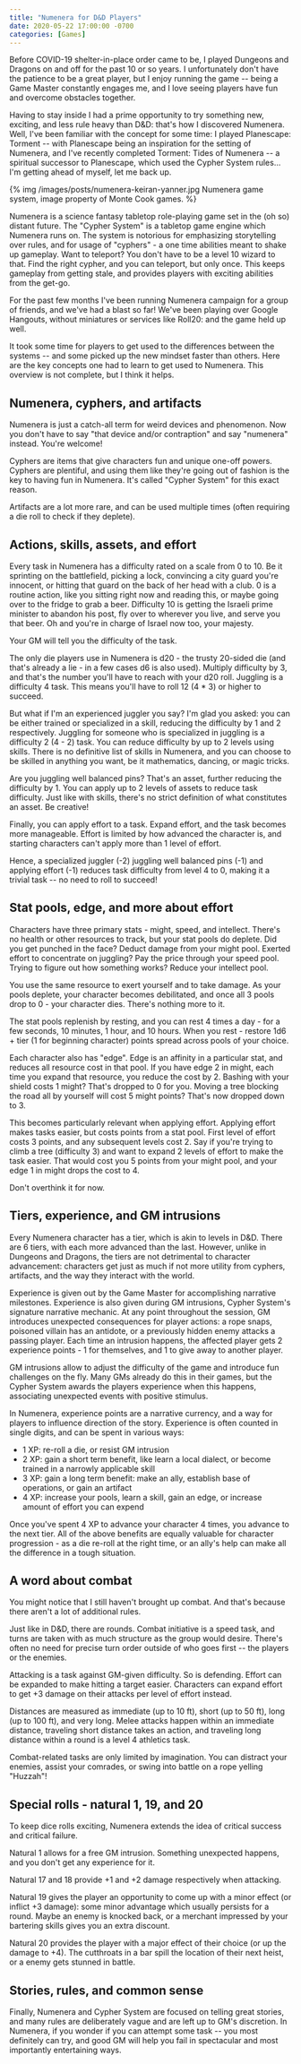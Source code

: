 ```yaml
---
title: "Numenera for D&D Players"
date: 2020-05-22 17:00:00 -0700
categories: [Games]
---
```


Before COVID-19 shelter-in-place order came to be, I played Dungeons and Dragons on and off for the past 10 or so years. I unfortunately don't have the patience to be a great player, but I enjoy running the game -- being a Game Master constantly engages me, and I love seeing players have fun and overcome obstacles together.

Having to stay inside I had a prime opportunity to try something new, exciting, and less rule heavy than D&D: that's how I discovered Numenera. Well, I've been familiar with the concept for some time: I played Planescape: Torment -- with Planescape being an inspiration for the setting of Numenera, and I've recently completed Torment: Tides of Numenera -- a spiritual successor to Planescape, which used the Cypher System rules... I'm getting ahead of myself, let me back up.

{% img /images/posts/numenera-keiran-yanner.jpg Numenera game system, image property of Monte Cook games. %}

Numenera is a science fantasy tabletop role-playing game set in the (oh so) distant future. The "Cypher System" is a tabletop game engine which Numenera runs on. The system is notorious for emphasizing storytelling over rules, and for usage of "cyphers" - a one time abilities meant to shake up gameplay. Want to teleport? You don't have to be a level 10 wizard to that. Find the right cypher, and you can teleport, but only once. This keeps gameplay from getting stale, and provides players with exciting abilities from the get-go.

For the past few months I've been running Numenera campaign for a group of friends, and we've had a blast so far! We've been playing over Google Hangouts, without miniatures or services like Roll20: and the game held up well.

It took some time for players to get used to the differences between the systems -- and some picked up the new mindset faster than others. Here are the key concepts one had to learn to get used to Numenera. This overview is not complete, but I think it helps.

## Numenera, cyphers, and artifacts

Numenera is just a catch-all term for weird devices and phenomenon. Now you don't have to say "that device and/or contraption" and say "numenera" instead. You're welcome!

Cyphers are items that give characters fun and unique one-off powers. Cyphers are plentiful, and using them like they're going out of fashion is the key to having fun in Numenera. It's called "Cypher System" for this exact reason.

Artifacts are a lot more rare, and can be used multiple times (often requiring a die roll to check if they deplete).

## Actions, skills, assets, and effort

Every task in Numenera has a difficulty rated on a scale from 0 to 10. Be it sprinting on the battlefield, picking a lock, convincing a city guard you're innocent, or hitting that guard on the back of her head with a club. 0 is a routine action, like you sitting right now and reading this, or maybe going over to the fridge to grab a beer. Difficulty 10 is getting the Israeli prime minister to abandon his post, fly over to wherever you live, and serve you that beer. Oh and you're in charge of Israel now too, your majesty.

Your GM will tell you the difficulty of the task.

The only die players use in Numenera is d20 - the trusty 20-sided die (and that's already a lie - in a few cases d6 is also used). Multiply difficulty by 3, and that's the number you'll have to reach with your d20 roll. Juggling is a difficulty 4 task. This means you'll have to roll 12 (4 * 3) or higher to succeed.

But what if I'm an experienced juggler you say? I'm glad you asked: you can be either trained or specialized in a skill, reducing the difficulty by 1 and 2 respectively. Juggling for someone who is specialized in juggling is a difficulty 2 (4 - 2) task. You can reduce difficulty by up to 2 levels using skills. There is no definitive list of skills in Numenera, and you can choose to be skilled in anything you want, be it mathematics, dancing, or magic tricks.

Are you juggling well balanced pins? That's an asset, further reducing the difficulty by 1. You can apply up to 2 levels of assets to reduce task difficulty. Just like with skills, there's no strict definition of what constitutes an asset. Be creative!

Finally, you can apply effort to a task. Expand effort, and the task becomes more manageable. Effort is limited by how advanced the character is, and starting characters can't apply more than 1 level of effort.

Hence, a specialized juggler (-2) juggling well balanced pins (-1) and applying effort (-1) reduces task difficulty from level 4 to 0, making it a trivial task -- no need to roll to succeed!

## Stat pools, edge, and more about effort

Characters have three primary stats - might, speed, and intellect. There's no health or other resources to track, but your stat pools do deplete. Did you get punched in the face? Deduct damage from your might pool. Exerted effort to concentrate on juggling? Pay the price through your speed pool. Trying to figure out how something works? Reduce your intellect pool.

You use the same resource to exert yourself and to take damage. As your pools deplete, your character becomes debilitated, and once all 3 pools drop to 0 - your character dies. There's nothing more to it.

The stat pools replenish by resting, and you can rest 4 times a day - for a few seconds, 10 minutes, 1 hour, and 10 hours. When you rest - restore 1d6 + tier (1 for beginning character) points spread across pools of your choice.

Each character also has "edge". Edge is an affinity in a particular stat, and reduces all resource cost in that pool. If you have edge 2 in might, each time you expand that resource, you reduce the cost by 2. Bashing with your shield costs 1 might? That's dropped to 0 for you. Moving a tree blocking the road all by yourself will cost 5 might points? That's now dropped down to 3.

This becomes particularly relevant when applying effort. Applying effort makes tasks easier, but costs points from a stat pool. First level of effort costs 3 points, and any subsequent levels cost 2. Say if you're trying to climb a tree (difficulty 3) and want to expand 2 levels of effort to make the task easier. That would cost you 5 points from your might pool, and your edge 1 in might drops the cost to 4.

Don't overthink it for now.

## Tiers, experience, and GM intrusions

Every Numenera character has a tier, which is akin to levels in D&D. There are 6 tiers, with each more advanced than the last. However, unlike in Dungeons and Dragons, the tiers are not detrimental to character advancement: characters get just as much if not more utility from cyphers, artifacts, and the way they interact with the world.

Experience is given out by the Game Master for accomplishing narrative milestones. Experience is also given during GM intrusions, Cypher System's signature narrative mechanic. At any point throughout the session, GM introduces unexpected consequences for player actions: a rope snaps, poisoned villain has an antidote, or a previously hidden enemy attacks a passing player. Each time an intrusion happens, the affected player gets 2 experience points - 1 for themselves, and 1 to give away to another player.

GM intrusions allow to adjust the difficulty of the game and introduce fun challenges on the fly. Many GMs already do this in their games, but the Cypher System awards the players experience when this happens, associating unexpected events with positive stimulus.

In Numenera, experience points are a narrative currency, and a way for players to influence direction of the story. Experience is often counted in single digits, and can be spent in various ways:

* 1 XP: re-roll a die, or resist GM intrusion
* 2 XP: gain a short term benefit, like learn a local dialect, or become trained in a narrowly applicable skill
* 3 XP: gain a long term benefit: make an ally, establish base of operations, or gain an artifact
* 4 XP: increase your pools, learn a skill, gain an edge, or increase amount of effort you can expend

Once you've spent 4 XP to advance your character 4 times, you advance to the next tier. All of the above benefits are equally valuable for character progression - as a die re-roll at the right time, or an ally's help can make all the difference in a tough situation.

## A word about combat

You might notice that I still haven't brought up combat. And that's because there aren't a lot of additional rules.

Just like in D&D, there are rounds. Combat initiative is a speed task, and turns are taken with as much structure as the group would desire. There's often no need for precise turn order outside of who goes first -- the players or the enemies.

Attacking is a task against GM-given difficulty. So is defending. Effort can be expanded to make hitting a target easier. Characters can expand effort to get +3 damage on their attacks per level of effort instead.

Distances are measured as immediate (up to 10 ft), short (up to 50 ft), long (up to 100 ft), and very long. Melee attacks happen within an immediate distance, traveling short distance takes an action, and traveling long distance within a round is a level 4 athletics task.

Combat-related tasks are only limited by imagination. You can distract your enemies, assist your comrades, or swing into battle on a rope yelling "Huzzah"!

## Special rolls - natural 1, 19, and 20

To keep dice rolls exciting, Numenera extends the idea of critical success and critical failure.

Natural 1 allows for a free GM intrusion. Something unexpected happens, and you don't get any experience for it.

Natural 17 and 18 provide +1 and +2 damage respectively when attacking.

Natural 19 gives the player an opportunity to come up with a minor effect (or inflict +3 damage): some minor advantage which usually persists for a round. Maybe an enemy is knocked back, or a merchant impressed by your bartering skills gives you an extra discount.

Natural 20 provides the player with a major effect of their choice (or up the damage to +4). The cutthroats in a bar spill the location of their next heist, or a enemy gets stunned in battle.

## Stories, rules, and common sense

Finally, Numenera and Cypher System are focused on telling great stories, and many rules are deliberately vague and are left up to GM's discretion. In Numenera, if you wonder if you can attempt some task -- you most definitely can try, and good GM will help you fail in spectacular and most importantly entertaining ways.
